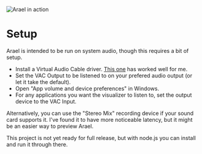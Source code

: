 ![Arael in action](https://repository-images.githubusercontent.com/226207572/d33e6580-1791-11ea-9829-89cc6dbb1868)

# Setup
Arael is intended to be run on system audio, though this requires a bit of setup.

* Install a Virtual Audio Cable driver. [This one](https://www.vb-audio.com/Cable/) has worked well for me.
* Set the VAC Output to be listened to on your prefered audio output (or let it take the default).
* Open "App volume and device preferences" in Windows.
* For any applications you want the visualizer to listen to, set the output device to the VAC Input.

Alternatively, you can use the "Stereo Mix" recording device if your sound card supports it. I've found it to have more noticeable latency, but it might be an easier way to preview Arael.

This project is not yet ready for full release, but with node.js you can install and run it through there.
